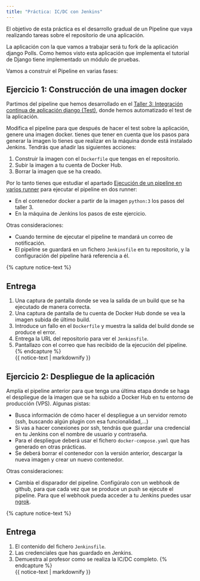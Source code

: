 ```yaml
---
title: "Práctica: IC/DC con Jenkins"
---
```


El objetivo de esta práctica es el desarrollo gradual de un Pipeline que vaya realizando tareas sobre el repositorio de una aplicación.

La aplicación con la que vamos a trabajar será tu fork de la aplicación django Polls. Como hemos visto esta aplicación que implementa el tutorial de Django tiene implementado un módulo de pruebas.

Vamos a construir el Pipeline en varias fases:

## Ejercicio 1: Construcción de una imagen docker

Partimos del pipeline que hemos desarrollado en el [Taller 3: Integración continua de aplicación django (Test)](t3.html), donde hemos automatizado el test de la aplicación.

Modifica el pipeline para que después de hacer el test sobre la aplicación, genere una imagen docker. tienes que tener en cuenta que los pasos para generar la imagen lo tienes que realizar en la máquina donde está instalado Jenkins. Tendrás que añadir las siguientes acciones:

1. Construir la imagen con el `Dockerfile` que tengas en el repositorio.
2. Subir la imagen a tu cuenta de Docker Hub.
3. Borrar la imagen que se ha creado.

Por lo tanto tienes que estudiar el apartado [Ejecución de un pipeline en varios runner](jenkins/runner.html) para ejecutar el pipeline en dos runner:

* En el contenedor docker a partir de la imagen `python:3` los pasos del taller 3.
* En la máquina de Jenkins los pasos de este ejercicio.

Otras consideraciones:

* Cuando termine de ejecutar el pipeline te mandará un correo de notificación.
* El pipeline se guardará en un fichero `Jenkinsfile` en tu repositorio, y la configuración del pipeline hará referencia a él.

{% capture notice-text %}
## Entrega

1. Una captura de pantalla donde se vea la salida de un build que se ha ejecutado de manera correcta.
2. Una captura de pantalla de tu cuenta de Docker Hub donde se vea la imagen subida de último build.
3. Introduce un fallo en el `Dockerfile` y muestra la salida del build donde se produce el error.
4. Entrega la URL del repositorio para ver el `Jenkinsfile`.
5. Pantallazo con el correo que has recibido de la ejecución del pipeline.
{% endcapture %}<div class="notice--info">{{ notice-text | markdownify }}</div>

## Ejercicio 2: Despliegue de la aplicación

Amplía el pipeline anterior para que tenga una última etapa donde se haga el despliegue de la imagen que se ha subido a Docker Hub en tu entorno de producción (VPS). Algunas pistas:

* Busca información de cómo hacer el despliegue a un servidor remoto (ssh, buscando algún plugin con esa funcionalidad,...)
* Si vas a hacer conexiones por ssh, tendrás que guardar una credencial en tu Jenkins con el nombre de usuario y contraseña.
* Para el despliegue deberá usar el fichero `docker-compose.yaml` que has generado en otras prácticas.
* Se deberá borrar el contenedor con la versión anterior, descargar la nueva imagen y crear un nuevo contenedor.

Otras consideraciones:

* Cambia el disparador del pipeline. Configúralo con un webhook de github, para que cada vez que se produce un push se ejecute el pipeline. Para que el webhook pueda acceder a tu Jenkins puedes usar [ngrok](https://ngrok.com/).

{% capture notice-text %}
## Entrega
1. El contenido del fichero `Jenkinsfile`.
2. Las credenciales que has guardado en Jenkins.
3. Demuestra al profesor como se realiza la IC/DC completo.
{% endcapture %}<div class="notice--info">{{ notice-text | markdownify }}</div>
